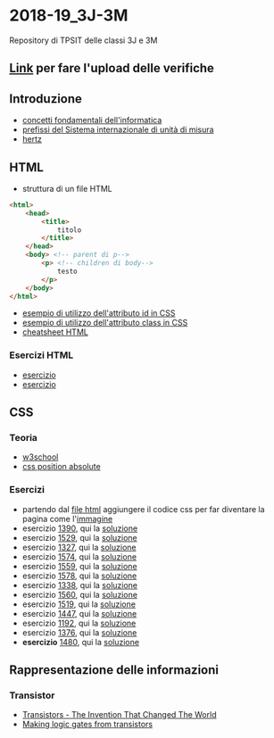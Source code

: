 # 2018-19_3J-3M
Repository di TPSIT delle classi 3J e 3M

## [Link](https://script.google.com/macros/s/AKfycbx3Mn36N3G4CfGV-ju_NDdMtc9tr9-tkwm4Md-Xrei6GoYffiAs/exec) **per fare l'upload delle verifiche**

## Introduzione
- [concetti fondamentali dell'informatica](http://aptiva.v2.cs.unibo.it/wiki/index.php/Concetti_fondamentali_dell%27Informatica)
- [prefissi del Sistema internazionale di unità di misura](https://it.wikipedia.org/wiki/Prefissi_del_Sistema_internazionale_di_unità_di_misura)
- [hertz](https://it.wikipedia.org/wiki/Hertz)

## HTML
- struttura di un file HTML
```html
<html>
	<head>
		<title>
			titolo
		</title>
	</head>
	<body> <!-- parent di p-->
		<p> <!-- children di body-->
			testo
		</p>
	</body>
</html>
```
- [esempio di utilizzo dell'attributo id in CSS](https://www.w3schools.com/css/tryit.asp?filename=trycss_syntax_id)
- [esempio di utilizzo dell'attributo class in CSS](https://www.w3schools.com/css/tryit.asp?filename=trycss_syntax_class)
- [cheatsheet HTML](https://github.com/angelogalanti/2018-19_3J-3M/blob/master/freecodecamp%20-%20basic%20HTML%20and%20HTML5.html)

### Esercizi HTML
- [esercizio](https://github.com/angelogalanti/2018-19_3J-3M/blob/master/HTML%20es1.png)
- [esercizio](https://github.com/angelogalanti/2018-19_3J-3M/blob/master/HTML%20es2.png)

## CSS
### Teoria
- [w3school](https://www.w3schools.com/css/default.asp)
- [css position absolute](https://medium.freecodecamp.org/how-to-understand-css-position-absolute-once-and-for-all-b71ca10cd3fd)
### Esercizi
- partendo dal [file html](https://github.com/angelogalanti/2018-19_3J-3M/blob/master/escss1.html) aggiungere il codice css per far diventare la pagina come l'[immagine](https://github.com/angelogalanti/2018-19_3J-3M/blob/master/escss1.png)
- esercizio [1390](https://codepen.io/angelogalanti/pen/OaVdpZ), qui la [soluzione](https://codepen.io/angelogalanti/pen/vQBbMq)
- esercizio [1529](https://codepen.io/angelogalanti/pen/vQGBwm), qui la [soluzione](https://codepen.io/angelogalanti/pen/pQJbOw)
- esercizio [1327](https://codepen.io/angelogalanti/pen/aQWqWN), qui la [soluzione](https://codepen.io/angelogalanti/pen/pQRwed)
- esercizio [1574](https://codepen.io/angelogalanti/pen/pQWqWE), qui la [soluzione](https://codepen.io/angelogalanti/pen/NEaeaq)
- esercizio [1559](https://codepen.io/angelogalanti/pen/YRaMLV), qui la [soluzione](https://codepen.io/angelogalanti/pen/EOEJLj)
- esercizio [1578](https://codepen.io/angelogalanti/pen/xQzeGm), qui la [soluzione](https://codepen.io/angelogalanti/pen/jQKRPw)
- esercizio [1338](https://codepen.io/angelogalanti/pen/aQQmVE), qui la [soluzione](https://codepen.io/angelogalanti/pen/JeeRKO)
- esercizio [1560](https://codepen.io/angelogalanti/pen/BGbOMq), qui la [soluzione](https://codepen.io/angelogalanti/pen/vQPzbp)
- esercizio [1519](https://codepen.io/angelogalanti/pen/wQOYGZ), qui la [soluzione](https://codepen.io/angelogalanti/pen/mQozPG)
- esercizio [1447](https://codepen.io/angelogalanti/pen/GPRVqX), qui la [soluzione](https://codepen.io/angelogalanti/pen/oJNKLo)
- esercizio [1192](https://codepen.io/angelogalanti/pen/NeGeNM), qui la [soluzione](https://codepen.io/angelogalanti/pen/maeaPm)
- esercizio [1376](https://codepen.io/angelogalanti/pen/pqgBOq), qui la [soluzione](https://codepen.io/angelogalanti/pen/roxbEN)
- **esercizio** [1480](https://codepen.io/angelogalanti/pen/LqVgvN), qui la [soluzione](https://codepen.io/angelogalanti/pen/daogrp)

## Rappresentazione delle informazioni
### Transistor
- [Transistors - The Invention That Changed The World](https://www.youtube.com/watch?v=OwS9aTE2Go4)
- [Making logic gates from transistors](https://www.youtube.com/watch?v=sTu3LwpF6XI)

